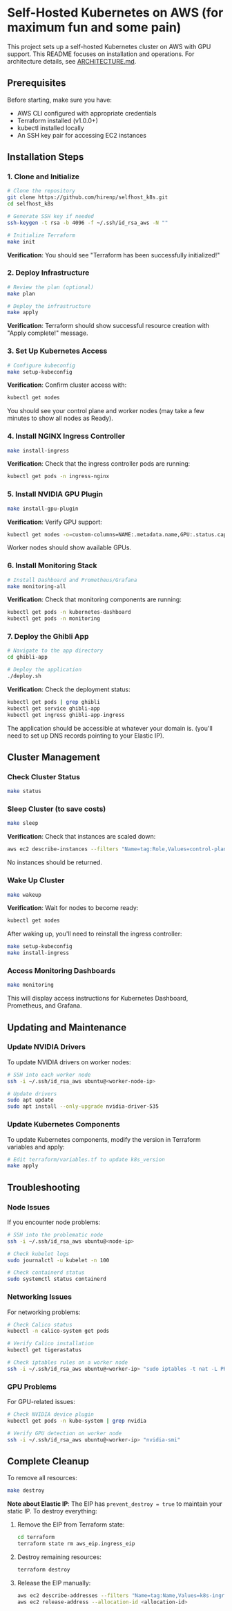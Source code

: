 # Self-Hosted Kubernetes on AWS (for maximum fun and some pain)

This project sets up a self-hosted Kubernetes cluster on AWS with GPU support. This README focuses on installation and operations. For architecture details, see [ARCHITECTURE.md](ARCHITECTURE.md).

## Prerequisites

Before starting, make sure you have:

- AWS CLI configured with appropriate credentials
- Terraform installed (v1.0.0+)
- kubectl installed locally
- An SSH key pair for accessing EC2 instances

## Installation Steps

### 1. Clone and Initialize

```bash
# Clone the repository
git clone https://github.com/hirenp/selfhost_k8s.git
cd selfhost_k8s

# Generate SSH key if needed
ssh-keygen -t rsa -b 4096 -f ~/.ssh/id_rsa_aws -N ""

# Initialize Terraform
make init
```

**Verification**: You should see "Terraform has been successfully initialized!"

### 2. Deploy Infrastructure

```bash
# Review the plan (optional)
make plan

# Deploy the infrastructure
make apply
```

**Verification**: Terraform should show successful resource creation with "Apply complete!" message.

### 3. Set Up Kubernetes Access

```bash
# Configure kubeconfig
make setup-kubeconfig
```

**Verification**: Confirm cluster access with:
```bash
kubectl get nodes
```
You should see your control plane and worker nodes (may take a few minutes to show all nodes as Ready).

### 4. Install NGINX Ingress Controller

```bash
make install-ingress
```

**Verification**: Check that the ingress controller pods are running:
```bash
kubectl get pods -n ingress-nginx
```

### 5. Install NVIDIA GPU Plugin

```bash
make install-gpu-plugin
```

**Verification**: Verify GPU support:
```bash
kubectl get nodes -o=custom-columns=NAME:.metadata.name,GPU:.status.capacity.'nvidia\.com/gpu'
```
Worker nodes should show available GPUs.

### 6. Install Monitoring Stack

```bash
# Install Dashboard and Prometheus/Grafana
make monitoring-all
```

**Verification**: Check that monitoring components are running:
```bash
kubectl get pods -n kubernetes-dashboard
kubectl get pods -n monitoring
```

### 7. Deploy the Ghibli App

```bash
# Navigate to the app directory
cd ghibli-app

# Deploy the application
./deploy.sh
```

**Verification**: Check the deployment status:
```bash
kubectl get pods | grep ghibli
kubectl get service ghibli-app
kubectl get ingress ghibli-app-ingress
```

The application should be accessible at whatever your domain is. (you'll need to set up DNS records pointing to your Elastic IP).

## Cluster Management

### Check Cluster Status

```bash
make status
```

### Sleep Cluster (to save costs)

```bash
make sleep
```

**Verification**: Check that instances are scaled down:
```bash
aws ec2 describe-instances --filters "Name=tag:Role,Values=control-plane,worker" "Name=instance-state-name,Values=running" --query "Reservations[].Instances[].InstanceId" --output text
```
No instances should be returned.

### Wake Up Cluster

```bash
make wakeup
```

**Verification**: Wait for nodes to become ready:
```bash
kubectl get nodes
```

After waking up, you'll need to reinstall the ingress controller:
```bash
make setup-kubeconfig
make install-ingress
```

### Access Monitoring Dashboards

```bash
make monitoring
```

This will display access instructions for Kubernetes Dashboard, Prometheus, and Grafana.

## Updating and Maintenance

### Update NVIDIA Drivers

To update NVIDIA drivers on worker nodes:

```bash
# SSH into each worker node
ssh -i ~/.ssh/id_rsa_aws ubuntu@<worker-node-ip>

# Update drivers
sudo apt update
sudo apt install --only-upgrade nvidia-driver-535
```

### Update Kubernetes Components

To update Kubernetes components, modify the version in Terraform variables and apply:

```bash
# Edit terraform/variables.tf to update k8s_version
make apply
```

## Troubleshooting

### Node Issues

If you encounter node problems:

```bash
# SSH into the problematic node
ssh -i ~/.ssh/id_rsa_aws ubuntu@<node-ip>

# Check kubelet logs
sudo journalctl -u kubelet -n 100

# Check containerd status
sudo systemctl status containerd
```

### Networking Issues

For networking problems:

```bash
# Check Calico status
kubectl -n calico-system get pods

# Verify Calico installation
kubectl get tigerastatus

# Check iptables rules on a worker node
ssh -i ~/.ssh/id_rsa_aws ubuntu@<worker-ip> "sudo iptables -t nat -L PREROUTING -v"
```

### GPU Problems

For GPU-related issues:

```bash
# Check NVIDIA device plugin
kubectl get pods -n kube-system | grep nvidia

# Verify GPU detection on worker node
ssh -i ~/.ssh/id_rsa_aws ubuntu@<worker-ip> "nvidia-smi"
```

## Complete Cleanup

To remove all resources:

```bash
make destroy
```

**Note about Elastic IP**: The EIP has `prevent_destroy = true` to maintain your static IP. To destroy everything:

1. Remove the EIP from Terraform state:
   ```bash
   cd terraform
   terraform state rm aws_eip.ingress_eip
   ```

2. Destroy remaining resources:
   ```bash
   terraform destroy
   ```

3. Release the EIP manually:
   ```bash
   aws ec2 describe-addresses --filters "Name=tag:Name,Values=k8s-ingress-eip"
   aws ec2 release-address --allocation-id <allocation-id>
   ```
